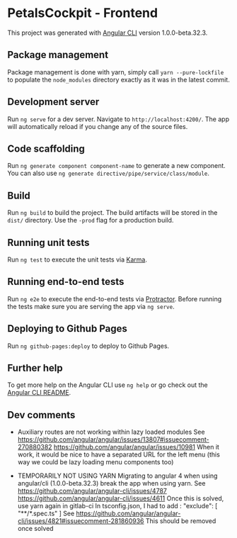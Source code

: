 # PetalsCockpit - Frontend

This project was generated with [Angular CLI](https://github.com/angular/angular-cli) version 1.0.0-beta.32.3.

## Package management

Package management is done with yarn, simply call `yarn --pure-lockfile` to populate the `node_modules` directory exactly as it was in the latest commit.

## Development server
Run `ng serve` for a dev server. Navigate to `http://localhost:4200/`. The app will automatically reload if you change any of the source files.

## Code scaffolding

Run `ng generate component component-name` to generate a new component. You can also use `ng generate directive/pipe/service/class/module`.

## Build

Run `ng build` to build the project. The build artifacts will be stored in the `dist/` directory. Use the `-prod` flag for a production build.

## Running unit tests

Run `ng test` to execute the unit tests via [Karma](https://karma-runner.github.io).

## Running end-to-end tests

Run `ng e2e` to execute the end-to-end tests via [Protractor](http://www.protractortest.org/).
Before running the tests make sure you are serving the app via `ng serve`.

## Deploying to Github Pages

Run `ng github-pages:deploy` to deploy to Github Pages.

## Further help

To get more help on the Angular CLI use `ng help` or go check out the [Angular CLI README](https://github.com/angular/angular-cli/blob/master/README.md).

## Dev comments

- Auxiliary routes are not working within lazy loaded modules
  See
  https://github.com/angular/angular/issues/13807#issuecomment-270880382
  https://github.com/angular/angular/issues/10981
  When it work, it would be nice to have a separated URL for the left menu (this way we could be lazy loading menu components too)

- TEMPORARILY NOT USING YARN
  Migrating to angular 4 when using angular/cli (1.0.0-beta.32.3) break the app when using yarn.
  See
    https://github.com/angular/angular-cli/issues/4787
    https://github.com/angular/angular-cli/issues/4611
  Once this is solved, use yarn again in gitlab-ci
  In tsconfig.json, I had to add : "exclude": [ "**/*.spec.ts" ]
  See https://github.com/angular/angular-cli/issues/4821#issuecomment-281860936
  This should be removed once solved
